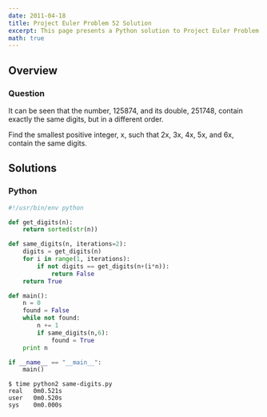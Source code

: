```yaml
---
date: 2011-04-18
title: Project Euler Problem 52 Solution
excerpt: This page presents a Python solution to Project Euler Problem 52.
math: true
---
```



## Overview


### Question

It can be seen that the number, 125874, and its double, 251748, contain exactly the same digits, but in a different order.

Find the smallest positive integer, x, such that 2x, 3x, 4x, 5x, and 6x, contain the same digits.







## Solutions

### Python

```python
#!/usr/bin/env python

def get_digits(n):
    return sorted(str(n))

def same_digits(n, iterations=2):
    digits = get_digits(n)
    for i in range(1, iterations):
        if not digits == get_digits(n+(i*n)):
            return False
    return True

def main():
    n = 0
    found = False
    while not found:
        n += 1
        if same_digits(n,6):
            found = True
    print n

if __name__ == "__main__":
    main()
```


```
$ time python2 same-digits.py
real   0m0.521s
user   0m0.520s
sys    0m0.000s
```


